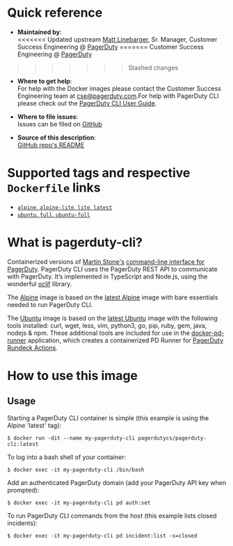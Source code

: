 # Quick reference

-	**Maintained by**:  
<<<<<<< Updated upstream
	[Matt Linebarger](https://github.com/mattlinebarger), Sr. Manager, Customer Success Engineering @ [PagerDuty](https://www.pagerduty.com/)
=======
	Customer Success Engineering @ [PagerDuty](https://www.pagerduty.com/)
>>>>>>> Stashed changes

-	**Where to get help**:  
	For help with the Docker images please contact the Customer Success Engineering team at <cse@pagerduty.com>.For help with PagerDuty CLI please check out the [PagerDuty CLI User Guide](https://github.com/martindstone/pagerduty-cli/wiki/PagerDuty-CLI-User-Guide).

-	**Where to file issues**:  
	Issues can be filed on [GitHub](https://github.com/pagerduty-cse/docker-pagerduty-cli/issues)

-	**Source of this description**:  
	[GitHub repo's README](https://github.com/pagerduty-cse/docker-pagerduty-cli/blob/main/README.md)

# Supported tags and respective `Dockerfile` links

-   [`alpine`, `alpine-lite`, `lite`, `latest`](https://github.com/pagerduty-cse/docker-pagerduty-cli/blob/main/alpine/Dockerfile)
-   [`ubuntu`, `full`, `ubuntu-full`](https://github.com/pagerduty-cse/docker-pagerduty-cli/blob/main/ubuntu/Dockerfile)

# What is pagerduty-cli?

Containerized versions of [Martin Stone's](https://github.com/martindstone) [command-line interface for PagerDuty](https://github.com/martindstone/pagerduty-cli). PagerDuty CLI uses the PagerDuty REST API to communicate with PagerDuty. It’s implemented in TypeScript and Node.js, using the wonderful [oclif](https://oclif.io/) library.

The [Alpine](https://github.com/pagerduty-cse/docker-pagerduty-cli/blob/main/alpine/Dockerfile) image is based on the [latest Alpine](https://hub.docker.com/_/alpine) image with bare essentials needed to run PagerDuty CLI.

The [Ubuntu](https://github.com/PagerDuty/docker-pagerduty-cli/blob/main/ubuntu/Dockerfile) image is based on the [latest Ubuntu](https://hub.docker.com/_/ubuntu) image with the following tools installed: curl, wget, less, vim, python3, go, pip, ruby, gem, java, nodejs & npm. These additional tools are included for use in the [docker-pd-runner](https://github.com/PagerDuty/docker-pd-runner) application, which creates a containerized PD Runner for [PagerDuty Rundeck Actions](https://support.pagerduty.com/docs/rundeck-actions).

# How to use this image

## Usage

Starting a PagerDuty CLI container is simple (this example is using the Alpine 'latest' tag):
```
$ docker run -dit --name my-pagerduty-cli pagerdutycs/pagerduty-cli:latest
```

To log into a bash shell of your container:
```
$ docker exec -it my-pagerduty-cli /bin/bash
```

Add an authenticated PagerDuty domain (add your PagerDuty API key when prompted):
```
$ docker exec -it my-pagerduty-cli pd auth:set
```

To run PagerDuty CLI commands from the host (this example lists closed incidents):
```
$ docker exec -it my-pagerduty-cli pd incident:list -s=closed
```
